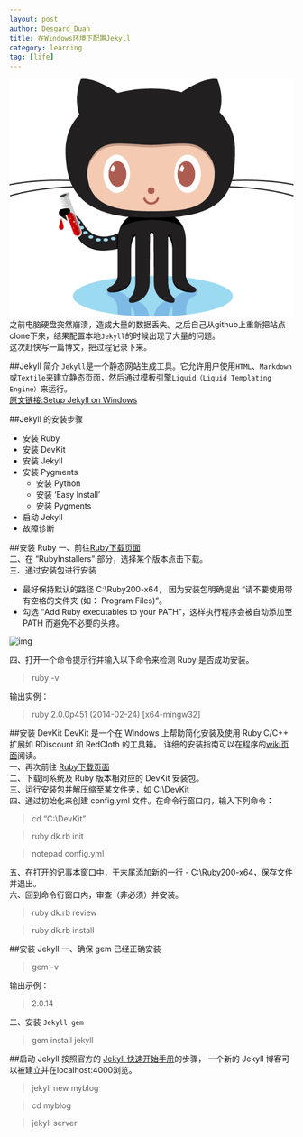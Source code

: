 ```yaml
---
layout: post
author: Desgard_Duan
title: 在Windows环境下配置Jekyll
category: learning
tag: [life]
---
```


 ![img](/public/ach_img/2015-8-9-1.png "github&jekyll")
之前电脑硬盘突然崩溃，造成大量的数据丢失。之后自己从github上重新把站点clone下来，结果配置本地<code>Jekyll</code>的时候出现了大量的问题。</br>
这次赶快写一篇博文，把过程记录下来。

<!-- more -->

##Jekyll 简介
<code>Jekyll</code>是一个静态网站生成工具。它允许用户使用`HTML`、`Markdown`或`Textile`来建立静态页面，然后通过模板引擎`Liquid（Liquid Templating Engine）`来运行。</br >
[原文链接:Setup Jekyll on Windows](http://yizeng.me/2013/05/10/setup-jekyll-on-windows/)

##Jekyll 的安装步骤
* 安装 Ruby
* 安装 DevKit
* 安装 Jekyll
* 安装 Pygments
	* 安装 Python
	* 安装 ‘Easy Install’
	* 安装 Pygments
* 启动 Jekyll
* 故障诊断

##安装 Ruby
一、前往[Ruby下载页面](http://rubyinstaller.org/downloads/)<br />
二、在 “RubyInstallers” 部分，选择某个版本点击下载。<br />
三、通过安装包进行安装<br />

* 最好保持默认的路径 C:\Ruby200-x64， 因为安装包明确提出 “请不要使用带有空格的文件夹 (如： Program Files)”。
* 勾选 “Add Ruby executables to your PATH”，这样执行程序会被自动添加至 PATH 而避免不必要的头疼。

![img](http://cn.yizeng.me/assets/images/posts/2013-05-11-ruby-installer.png)

四、打开一个命令提示行并输入以下命令来检测 Ruby 是否成功安装。
> ruby -v


输出实例：
> ruby 2.0.0p451 (2014-02-24) [x64-mingw32]

##安装 DevKit
DevKit 是一个在 Windows 上帮助简化安装及使用 Ruby C/C++ 扩展如 RDiscount 和 RedCloth 的工具箱。 详细的安装指南可以在程序的[wiki页面](https://github.com/oneclick/rubyinstaller/wiki/Development-Kit#installation-instructions)阅读。<br />
一、再次前往 [Ruby下载页面](http://rubyinstaller.org/downloads/)<br />
二、下载同系统及 Ruby 版本相对应的 DevKit 安装包。<br />
三、运行安装包并解压缩至某文件夹，如 C:\DevKit<br />
四、通过初始化来创建 config.yml 文件。在命令行窗口内，输入下列命令：<br />
> cd “C:\DevKit”


> ruby dk.rb init


> notepad config.yml

五、在打开的记事本窗口中，于末尾添加新的一行 - C:\Ruby200-x64，保存文件并退出。<br />
六、回到命令行窗口内，审查（非必须）并安装。<br />
> ruby dk.rb review


> ruby dk.rb install

##安装 Jekyll
一、确保 gem 已经正确安装
> gem -v

输出示例：
> 2.0.14

二、安装 <code>Jekyll gem</code>
> gem install jekyll

##启动 Jekyll
按照官方的 [Jekyll 快速开始手册](http://jekyllrb.com/docs/quickstart/)的步骤， 一个新的 Jekyll 博客可以被建立并在localhost:4000浏览。

> jekyll new myblog

> cd myblog

> jekyll server

